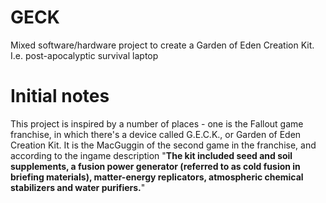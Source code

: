 # GECK
Mixed software/hardware project to create a Garden of Eden Creation Kit. I.e. post-apocalyptic survival laptop


# Initial notes
This project is inspired by a number of places - one is the Fallout game franchise, in which there's a device called G.E.C.K., or Garden of Eden Creation Kit. It is the MacGuggin of the second game in the franchise, and according to the ingame description "__The kit included seed and soil supplements, a fusion power generator (referred to as cold fusion in briefing materials), matter-energy replicators, atmospheric chemical stabilizers and water purifiers.__"
